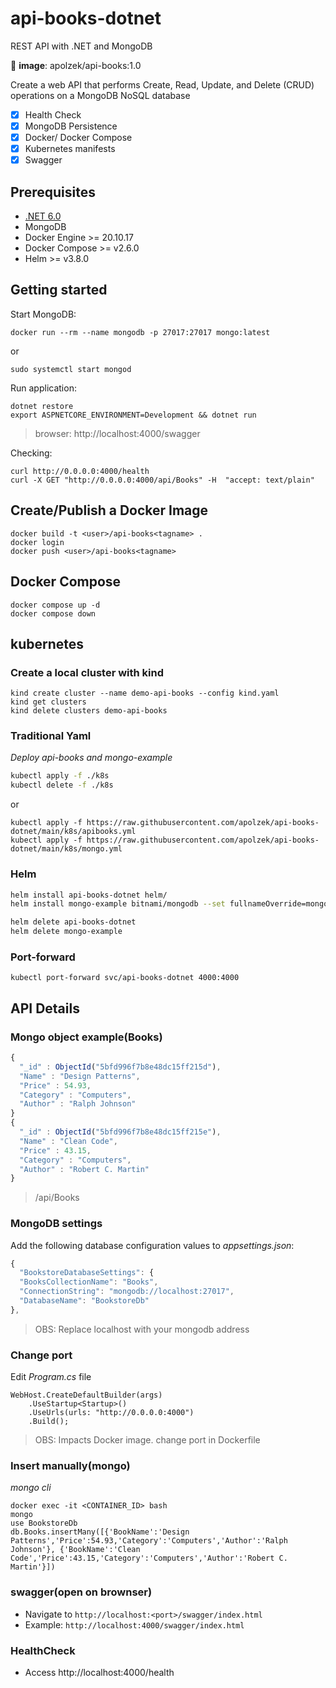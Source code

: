 # api-books-dotnet

REST API with .NET and MongoDB

:whale2: **image**: apolzek/api-books:1.0

Create a web API that performs Create, Read, Update, and Delete (CRUD) operations on a MongoDB NoSQL database

- [x] Health Check
- [x] MongoDB Persistence 
- [x] Docker/ Docker Compose
- [x] Kubernetes manifests
- [x] Swagger

## Prerequisites

- [.NET 6.0](https://dotnet.microsoft.com/download)
- MongoDB
- Docker Engine >= 20.10.17 
- Docker Compose >= v2.6.0
- Helm >= v3.8.0

## Getting started

Start MongoDB:
```
docker run --rm --name mongodb -p 27017:27017 mongo:latest
```
or
```
sudo systemctl start mongod
```

Run application:
```
dotnet restore
export ASPNETCORE_ENVIRONMENT=Development && dotnet run
```
> browser: http://localhost:4000/swagger

Checking:
```
curl http://0.0.0.0:4000/health
curl -X GET "http://0.0.0.0:4000/api/Books" -H  "accept: text/plain"
```

## Create/Publish a Docker Image

```
docker build -t <user>/api-books<tagname> .
docker login
docker push <user>/api-books<tagname>
```

## Docker Compose

```
docker compose up -d
docker compose down
```

## kubernetes

### Create a local cluster with kind

```
kind create cluster --name demo-api-books --config kind.yaml
kind get clusters
kind delete clusters demo-api-books
```

### Traditional Yaml

*Deploy api-books and mongo-example*

```bash
kubectl apply -f ./k8s
kubectl delete -f ./k8s
```
or
```
kubectl apply -f https://raw.githubusercontent.com/apolzek/api-books-dotnet/main/k8s/apibooks.yml
kubectl apply -f https://raw.githubusercontent.com/apolzek/api-books-dotnet/main/k8s/mongo.yml
```

###  Helm

```bash
helm install api-books-dotnet helm/
helm install mongo-example bitnami/mongodb --set fullnameOverride=mongo-example --set auth.enabled=false

helm delete api-books-dotnet
helm delete mongo-example
```

### Port-forward

```
kubectl port-forward svc/api-books-dotnet 4000:4000
```

## API Details

### Mongo object example(Books)

```javascript
{
  "_id" : ObjectId("5bfd996f7b8e48dc15ff215d"),
  "Name" : "Design Patterns",
  "Price" : 54.93,
  "Category" : "Computers",
  "Author" : "Ralph Johnson"
}
{
  "_id" : ObjectId("5bfd996f7b8e48dc15ff215e"),
  "Name" : "Clean Code",
  "Price" : 43.15,
  "Category" : "Computers",
  "Author" : "Robert C. Martin"
}
```
> /api/Books


### MongoDB settings

Add the following database configuration values to *appsettings.json*:

```javascript
{
  "BookstoreDatabaseSettings": {
  "BooksCollectionName": "Books",
  "ConnectionString": "mongodb://localhost:27017",
  "DatabaseName": "BookstoreDb"
},
```
> OBS: Replace localhost with your mongodb address

### Change port

Edit *Program.cs* file

```
WebHost.CreateDefaultBuilder(args)
    .UseStartup<Startup>()
    .UseUrls(urls: "http://0.0.0.0:4000")
    .Build();
```
> OBS: Impacts Docker image. change port in Dockerfile

### Insert manually(mongo)

*mongo cli*

```
docker exec -it <CONTAINER_ID> bash
mongo
use BookstoreDb
db.Books.insertMany([{'BookName':'Design Patterns','Price':54.93,'Category':'Computers','Author':'Ralph Johnson'}, {'BookName':'Clean Code','Price':43.15,'Category':'Computers','Author':'Robert C. Martin'}])
```

### swagger(open on brownser)

  - Navigate to `http://localhost:<port>/swagger/index.html`
  - Example: `http://localhost:4000/swagger/index.html`

### HealthCheck

  - Access http://localhost:4000/health
